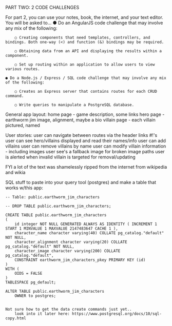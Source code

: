 PART TWO: 2 CODE CHALLENGES

For part 2, you can use your notes, book, the internet, and your text editor. You will be
asked to…
    ● Do an AngularJS code challenge that may involve any mix of the following:

        ○ Creating components that need templates, controllers, and bindings. Both one-way (<) and function (&) bindings may be required.

        ○ Obtaining data from an API and displaying the results within a component.

        ○ Set up routing within an application to allow users to view various routes.

    ● Do a Node.js / Express / SQL code challenge that may involve any mix of the following:

        ○ Creates an Express server that contains routes for each CRUD command.
        
        ○ Write queries to manipulate a PostgreSQL database.


General app layout:
    home page - game description, some links
    hero page - earthworm jim image, alignment, maybe a bio
    villain page - each villain pictured, named

User stories:
    user can navigate between routes via the header links #!'s
    user can see hero/villains displayed and read their names/info
    user can add villains 
    user can remove villains by name
    user can modify villain information - including images
    user see's a fallback image for broken image paths
    user is alerted when invalid villain is targeted for removal/updating


FYI a lot of the text was shamelessly ripped from the internet from wikipedia and wikia

SQL stuff to paste into your query tool (postgres) and make a table that works w/this app:

    -- Table: public.earthworm_jim_characters

    -- DROP TABLE public.earthworm_jim_characters;

    CREATE TABLE public.earthworm_jim_characters
    (
        id integer NOT NULL GENERATED ALWAYS AS IDENTITY ( INCREMENT 1 START 1 MINVALUE 1 MAXVALUE 2147483647 CACHE 1 ),
        character_name character varying(40) COLLATE pg_catalog."default" NOT NULL,
        character_alignment character varying(20) COLLATE pg_catalog."default" NOT NULL,
        character_image character varying(200) COLLATE pg_catalog."default",
        CONSTRAINT earthworm_jim_characters_pkey PRIMARY KEY (id)
    )
    WITH (
        OIDS = FALSE
    )
    TABLESPACE pg_default;

    ALTER TABLE public.earthworm_jim_characters
        OWNER to postgres;

    
    Not sure how to get the data create commands just yet..
        look into it later here: https://www.postgresql.org/docs/10/sql-copy.html
